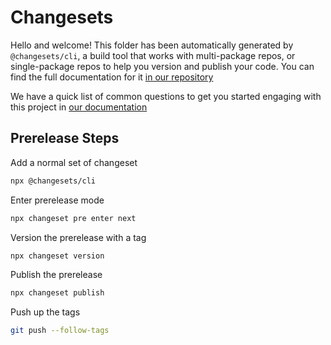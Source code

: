 # Changesets

Hello and welcome! This folder has been automatically generated by `@changesets/cli`, a build tool that works
with multi-package repos, or single-package repos to help you version and publish your code. You can
find the full documentation for it [in our repository](https://github.com/changesets/changesets)

We have a quick list of common questions to get you started engaging with this project in
[our documentation](https://github.com/changesets/changesets/blob/main/docs/common-questions.md)

## Prerelease Steps

Add a normal set of changeset
```sh
npx @changesets/cli
```

Enter prerelease mode
```sh
npx changeset pre enter next
```

Version the prerelease with a tag
```sh
npx changeset version 
```

Publish the prerelease
```sh
npx changeset publish
```

Push up the tags
```sh
git push --follow-tags
```
